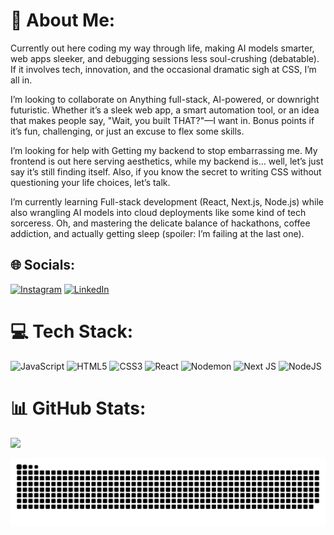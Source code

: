 # 💫 About Me:  
Currently out here coding my way through life, making AI models smarter, web apps sleeker, and debugging sessions less soul-crushing (debatable). If it involves tech, innovation, and the occasional dramatic sigh at CSS, I’m all in.

I’m looking to collaborate on
Anything full-stack, AI-powered, or downright futuristic. Whether it’s a sleek web app, a smart automation tool, or an idea that makes people say, "Wait, you built THAT?"—I want in. Bonus points if it’s fun, challenging, or just an excuse to flex some skills.

I’m looking for help with
Getting my backend to stop embarrassing me. My frontend is out here serving aesthetics, while my backend is... well, let’s just say it’s still finding itself. Also, if you know the secret to writing CSS without questioning your life choices, let’s talk.

I’m currently learning
Full-stack development (React, Next.js, Node.js) while also wrangling AI models into cloud deployments like some kind of tech sorceress. Oh, and mastering the delicate balance of hackathons, coffee addiction, and actually getting sleep (spoiler: I’m failing at the last one).

## 🌐 Socials:
[![Instagram](https://img.shields.io/badge/Instagram-%23E4405F.svg?logo=Instagram&logoColor=white)](https://instagram.com/tavishaajaiswal) [![LinkedIn](https://img.shields.io/badge/LinkedIn-%230077B5.svg?logo=linkedin&logoColor=white)](https://linkedin.com/in/vipinpathak)

# 💻 Tech Stack:
![JavaScript](https://img.shields.io/badge/javascript-%23323330.svg?style=for-the-badge&logo=javascript&logoColor=%23F7DF1E) ![HTML5](https://img.shields.io/badge/html5-%23E34F26.svg?style=for-the-badge&logo=html5&logoColor=white) ![CSS3](https://img.shields.io/badge/css3-%231572B6.svg?style=for-the-badge&logo=css3&logoColor=white) ![React](https://img.shields.io/badge/react-%2320232a.svg?style=for-the-badge&logo=react&logoColor=%2361DAFB) ![Nodemon](https://img.shields.io/badge/NODEMON-%23323330.svg?style=for-the-badge&logo=nodemon&logoColor=%BBDEAD) ![Next JS](https://img.shields.io/badge/Next-black?style=for-the-badge&logo=next.js&logoColor=white) ![NodeJS](https://img.shields.io/badge/node.js-6DA55F?style=for-the-badge&logo=node.js&logoColor=white)
# 📊 GitHub Stats:

![](https://github-readme-stats.vercel.app/api/top-langs/?username=tavishaa&theme=transparent&hide_border=true&include_all_commits=true&count_private=false&layout=compact)

<div align="center">
  <img src="https://raw.githubusercontent.com/platane/snk/output/github-contribution-grid-snake-dark.svg" alt="Snake animation" />
</div>
<!-- Proudly created with GPRM ( https://gprm.itsvg.in ) -->
